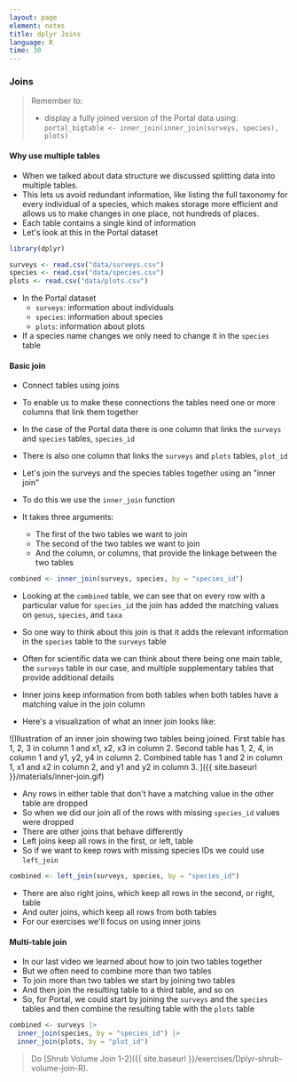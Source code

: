 ```yaml
---
layout: page
element: notes
title: dplyr Joins
language: R
time: 30
---
```


### Joins

> Remember to:
>
> * display a fully joined version of the Portal data using:  
> `portal_bigtable <- inner_join(inner_join(surveys, species), plots)`

#### Why use multiple tables

* When we talked about data structure we discussed splitting data into multiple tables.
* This lets us avoid redundant information, like listing the full taxonomy for every individual of a species, which makes storage more efficient and allows us to make changes in one place, not hundreds of places.
* Each table contains a single kind of information
* Let's look at this in the Portal dataset

```r
library(dplyr)

surveys <- read.csv("data/surveys.csv")
species <- read.csv("data/species.csv")
plots <- read.csv("data/plots.csv")
```

* In the Portal dataset
    * `surveys`: information about individuals
    * `species`: information about species
    * `plots`: information about plots
* If a species name changes we only need to change it in the `species` table

#### Basic join

* Connect tables using joins
* To enable us to make these connections the tables need one or more columns that link them together
* In the case of the Portal data there is one column that links the `surveys` and `species` tables, `species_id`
* There is also one column that links the `surveys` and `plots` tables, `plot_id`

* Let's join the surveys and the species tables together using an "inner join"
* To do this we use the `inner_join` function
* It takes three arguments:
  * The first of the two tables we want to join
  * The second of the two tables we want to join
  * And the column, or columns, that provide the linkage between the two tables

```r
combined <- inner_join(surveys, species, by = "species_id")
```

* Looking at the `combined` table, we can see that on every row with a particular value for `species_id` the join has added the matching values on `genus`, `species`, and `taxa`
* So one way to think about this join is that it adds the relevant information in the `species` table to the `surveys` table
* Often for scientific data we can think about there being one main table, the `surveys` table in our case, and multiple supplementary tables that provide additional details

* Inner joins keep information from both tables when both tables have a matching value in the join column
* Here's a visualization of what an inner join looks like:

![Illustration of an inner join showing two tables being joined.
First table has 1, 2, 3 in column 1 and x1, x2, x3 in column 2.
Second table has 1, 2, 4, in column 1 and y1, y2, y4 in column 2.
Combined table has 1 and 2 in column 1, x1 and x2 in column 2, and y1 and y2 in column 3.
]({{ site.baseurl }}/materials/inner-join.gif)

* Any rows in either table that don't have a matching value in the other table are dropped
* So when we did our join all of the rows with missing `species_id` values were dropped
* There are other joins that behave differently
* Left joins keep all rows in the first, or left, table
* So if we want to keep rows with missing species IDs we could use `left_join`

```r
combined <- left_join(surveys, species, by = "species_id")
```

* There are also right joins, which keep all rows in the second, or right, table
* And outer joins, which keep all rows from both tables
* For our exercises we'll focus on using inner joins

#### Multi-table join

* In our last video we learned about how to join two tables together
* But we often need to combine more than two tables
* To join more than two tables we start by joining two tables
* And then join the resulting table to a third table, and so on
* So, for Portal, we could start by joining the `surveys` and the `species` tables and then combine the resulting table with the `plots` table

```r
combined <- surveys |>
  inner_join(species, by = "species_id") |>
  inner_join(plots, by = "plot_id")
```

> Do [Shrub Volume Join 1-2]({{ site.baseurl }}/exercises/Dplyr-shrub-volume-join-R). 

